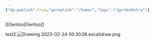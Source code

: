 ```yaml
---
{"dg-publish":true,"permalink":"/home/","tags":["gardenEntry"]}
---
```



[[Gentoo\|Gentoo]]

test2
![Drawing 2023-02-24 00.30.56.excalidraw.png](/img/user/Excalidraw/Drawing%202023-02-24%2000.30.56.excalidraw.png)